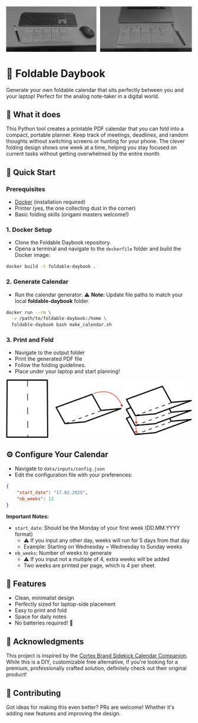 ![Example](./doc/ex.jpg)

# 📅 Foldable Daybook

Generate your own foldable calendar that sits perfectly between you and your laptop! Perfect for the analog note-taker in a digital world.

## 🎯 What it does

This Python tool creates a printable PDF calendar that you can fold into a compact, portable planner. Keep track of meetings, deadlines, and random thoughts without switching screens or hunting for your phone. The clever folding design shows one week at a time, helping you stay focused on current tasks without getting overwhelmed by the entire month.

## 🚀 Quick Start

### Prerequisites
- [Docker](https://www.docker.com/) (installation required)
- Printer (yes, the one collecting dust in the corner)
- Basic folding skills (origami masters welcome!)

### 1. Docker Setup
* Clone the Foldable Daybook repository.
* Opena a terminal and navigate to the `dockerfile` folder and build the Docker image:

```bash
docker build -t foldable-daybook .
```

### 2. Generate Calendar
* Run the calendar generator:
⚠️ **Note:** Update file paths to match your local **foldable-daybook** folder.

```bash
docker run --rm \
  -v /path/to/foldable-daybook:/home \
  foldable-daybook bash make_calendar.sh
```

### 3. Print and Fold
* Navigate to the output folder
* Print the generated PDF file
* Follow the folding guidelines.
* Place under your laptop and start planning!

![Folding Instructions](./doc/fold.png)


## ⚙️ Configure Your Calendar 
* Navigate to `data/inputs/config.json`
* Edit the configuration file with your preferences:

```json
{
    "start_date": "17.02.2025",
    "nb_weeks": 12
}
```

**Important Notes:**
- `start_date`: Should be the Monday of your first week (DD.MM.YYYY format)
  - ⚠️ If you input any other day, weeks will run for 5 days from that day
  - Example: Starting on Wednesday = Wednesday to Sunday weeks
- `nb_weeks`: Number of weeks to generate
  - ⚠️ If you input not a multiple of 4, extra weeks will be added
  - Two weeks are printed per page, which is 4 per sheet.

## 🎨 Features

- Clean, minimalist design
- Perfectly sized for laptop-side placement
- Easy to print and fold
- Space for daily notes
- No batteries required! 🔋


## 🙏 Acknowledgments

This project is inspired by the [Cortex Brand Sidekick Calendar Companion](https://cottonbureau.com/p/JJGBJR/journal/sidekick-calendar-companion#/19301969/black-paper-12x7). While this is a DIY, customizable free alternative, if you're looking for a premium, professionally crafted solution, definitely check out their original product!

## 📝 Contributing

Got ideas for making this even better? PRs are welcome! Whether it's adding new features and improving the design.
